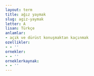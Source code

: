 ```yaml
---
layout: term
title: ağız yaymak
slug: agiz-yaymak
letter: A
lisan: Türkçe
anlamlar:
- açık ve dürüst konuşmaktan kaçınmak
ozellikler:
- - ''
ornekler:
- - ''
orneklerkaynak:
- - ''
---
```

